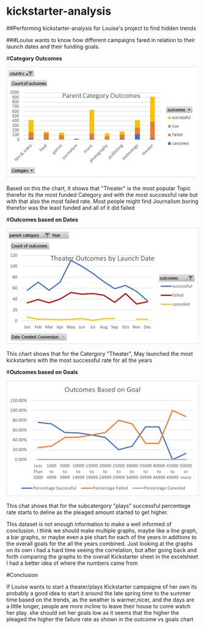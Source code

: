 # kickstarter-analysis
##Performing kickstarter-analysis for Louise's project to find hidden trends 

###Louise wants to know how different campaigns fared in relation to their launch dates and their funding goals.



#**Category Outcomes**

![Parent](Parent%20Category%20Outcomes.png)

Based on this the chart, it shows that "Theater" is the most popular Topic therefor its the most funded Category and with the most successful rate but with that also the most failed rate. Most people might find Journalism boring therefor was the least funded and all of it did failed

#**Outcomes based on Dates**

![Date](Theater_Outcomes_vs_Launch.png)

This chart shows that for the Catergory "Theater", May launched the most kickstarters with the most successful rate for all the years 

#**Outcomes based on Goals**

![goals](Outcomes_vs_Goals.png)

This chat shows that for the subcatergory "plays" successful percentage rate starts to deline as the pleaged amount started to get higher.

  This dataset is not enough information to make a well informed of conclusion. i think we should make multiple graphs, maybe like a line graph, a bar graphs, or maybe even a pie chart for each of the years in addtions to the overall goals for the all the years combined. Just looking at the graphs on its own i had a hard time seeing the correlation, but after going back and forth comparing the graphs to the overall Kickstarter sheet in the excelsheet I had a better idea of where the numbers came from

#Conclusion

  If Louise wants to start a theater/plays Kickstarter campaigne of her own its probably a good idea to start it around the late spring time to the summer time based on the trends, as the weather is warmer,nicer, and the days are a little longer, people are more incline to leave their house to come watch her play. she should set her goals low as it seems that the higher the pleaged the higher the failure rate as shown in the outcome vs goals chart
